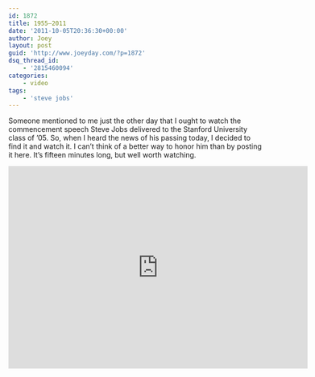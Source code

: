 ```yaml
---
id: 1872
title: 1955–2011
date: '2011-10-05T20:36:30+00:00'
author: Joey
layout: post
guid: 'http://www.joeyday.com/?p=1872'
dsq_thread_id:
    - '2815460094'
categories:
    - video
tags:
    - 'steve jobs'
---
```


Someone mentioned to me just the other day that I ought to watch the commencement speech Steve Jobs delivered to the Stanford University class of ’05. So, when I heard the news of his passing today, I decided to find it and watch it. I can’t think of a better way to honor him than by posting it here. It’s fifteen minutes long, but well worth watching.

<iframe frameborder="0" height="403" loading="lazy" src="http://www.youtube.com/embed/UF8uR6Z6KLc" width="594"></iframe>